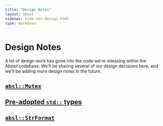 ```yaml
---
title: "Design Notes"
layout: about
sidenav: side-nav-design.html
type: markdown
---
```


# Design Notes

A lot of design work has gone into the code we're releasing within the Abseil
codebase. We'll be sharing several of our design decisions here, and we'll
be adding more design notes in the future.

## [`absl::Mutex`](mutex)

## [Pre-adopted `std::` types](dropin-types)

## [`absl::StrFormat`](strformat)
